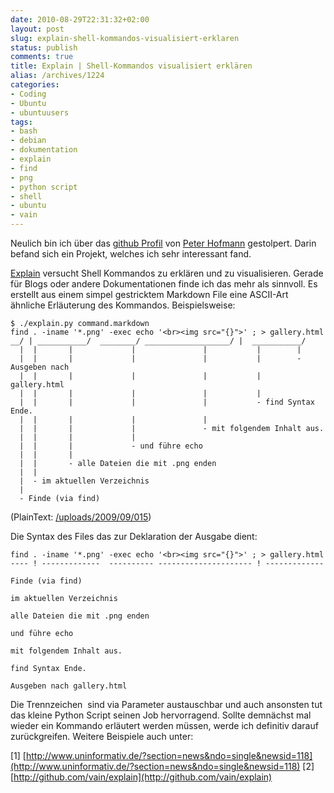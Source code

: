 ```yaml
---
date: 2010-08-29T22:31:32+02:00
layout: post
slug: explain-shell-kommandos-visualisiert-erklaren
status: publish
comments: true
title: Explain | Shell-Kommandos visualisiert erklären
alias: /archives/1224
categories:
- Coding
- Ubuntu
- ubuntuusers
tags:
- bash
- debian
- dokumentation
- explain
- find
- png
- python script
- shell
- ubuntu
- vain
---
```


Neulich bin ich über das [github Profil](http://github.com/vain) von [Peter Hofmann](http://uninformativ.de) gestolpert. Darin befand sich ein Projekt, welches ich sehr interessant fand.

[Explain](http://github.com/vain/explain) versucht Shell Kommandos zu erklären und zu visualisieren. Gerade für Blogs oder andere Dokumentationen finde ich das mehr als sinnvoll. Es erstellt aus einem simpel gestricktem Markdown File eine ASCII-Art ähnliche Erläuterung des Kommandos. Beispielsweise:


    $ ./explain.py command.markdown
    find . -iname '*.png' -exec echo '<br><img src="{}">' ; > gallery.html
    __/ | ___________/  ________/ ___________________/ |  ___________/
      |  |       |             |               |           |        |
      |  |       |             |               |           |        - Ausgeben nach
      |  |       |             |               |           |           gallery.html
      |  |       |             |               |           |
      |  |       |             |               |           - find Syntax Ende.
      |  |       |             |               |
      |  |       |             |               - mit folgendem Inhalt aus.
      |  |       |             |
      |  |       |             - und führe echo
      |  |       |
      |  |       - alle Dateien die mit .png enden
      |  |
      |  - im aktuellen Verzeichnis
      |
      - Finde (via find)


(PlainText: [/uploads/2009/09/015](/uploads/2009/09/015))

Die Syntax des Files das zur Deklaration der Ausgabe dient:


    find . -iname '*.png' -exec echo '<br><img src="{}">' ; > gallery.html
    ---- ! -------------  ---------- --------------------- ! -------------

    Finde (via find)

    im aktuellen Verzeichnis

    alle Dateien die mit .png enden

    und führe echo

    mit folgendem Inhalt aus.

    find Syntax Ende.

    Ausgeben nach gallery.html


Die Trennzeichen  sind via Parameter austauschbar und auch ansonsten tut das kleine Python Script seinen Job hervorragend. Sollte demnächst mal wieder ein Kommando erläutert werden müssen, werde ich definitiv darauf zurückgreifen. Weitere Beispiele auch unter:

[1] [http://www.uninformativ.de/?section=news&ndo=single&newsid=118](http://www.uninformativ.de/?section=news&ndo=single&newsid=118)
[2] [http://github.com/vain/explain](http://github.com/vain/explain)
